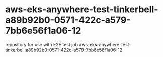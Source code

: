 # aws-eks-anywhere-test-tinkerbell-a89b92b0-0571-422c-a579-7bb6e56f1a06-12
repository for use with E2E test job aws-eks-anywhere-test-tinkerbell:a89b92b0-0571-422c-a579-7bb6e56f1a06-12
